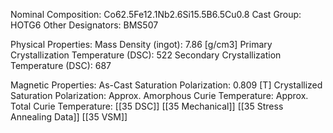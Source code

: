 Nominal Composition: Co62.5Fe­­­12.1Nb2.6Si15.5­B6.5Cu0.8
Cast Group: HOTG6
Other Designators: BMS507
 
Physical Properties:
Mass Density (ingot): 7.86 [g/cm3]
 Primary Crystallization Temperature (DSC): 522
Secondary Crystallization Temperature (DSC): 687

Magnetic Properties:
As-Cast Saturation Polarization: 0.809 [T]
Crystallized Saturation Polarization:
Approx. Amorphous Curie Temperature: 
Approx. Total Curie Temperature: 
 [[35 DSC]]
 [[35 Mechanical]]
 [[35 Stress Annealing Data]]
 [[35 VSM]]
 